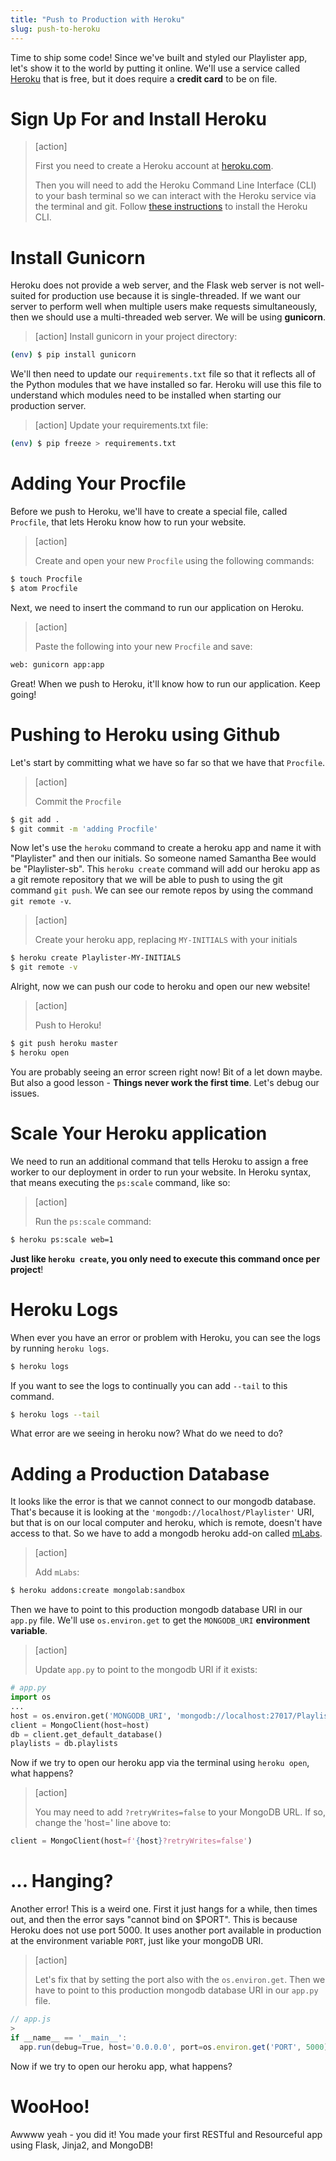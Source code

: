 ```yaml
---
title: "Push to Production with Heroku"
slug: push-to-heroku
---
```


Time to ship some code! Since we've built and styled our Playlister app, let's show it to the world by putting it online. We'll use a service called [Heroku](https://www.heroku.com) that is free, but it does require a **credit card** to be on file.

# Sign Up For and Install Heroku

> [action]
>
> First you need to create a Heroku account at [heroku.com](https://www.heroku.com).
>
> Then you will need to add the Heroku Command Line Interface (CLI) to your bash terminal so we can interact with the Heroku service via the terminal and git. Follow [these instructions](https://devcenter.heroku.com/articles/heroku-cli) to install the Heroku CLI.

# Install Gunicorn

Heroku does not provide a web server, and the Flask web server is not well-suited for production use because it is single-threaded. If we want our server to perform well when multiple users make requests simultaneously, then we should use a multi-threaded web server. We will be using **gunicorn**.

> [action]
> Install gunicorn in your project directory:
>
```bash
(env) $ pip install gunicorn
```

We'll then need to update our `requirements.txt` file so that it reflects all of the Python modules that we have installed so far. Heroku will use this file to understand which modules need to be installed when starting our production server.

> [action]
> Update your requirements.txt file:
>
```bash
(env) $ pip freeze > requirements.txt
```

# Adding Your Procfile

Before we push to Heroku, we'll have to create a special file, called `Procfile`, that lets Heroku know how to run your website.

> [action]
>
> Create and open your new `Procfile` using the following commands:
>
```bash
$ touch Procfile
$ atom Procfile
```

Next, we need to insert the command to run our application on Heroku.

> [action]
>
> Paste the following into your new `Procfile` and save:
>
```bash
web: gunicorn app:app
```

Great! When we push to Heroku, it'll know how to run our application. Keep going!


# Pushing to Heroku using Github

Let's start by committing what we have so far so that we have that `Procfile`.

> [action]
>
> Commit the `Procfile`
>
```bash
$ git add .
$ git commit -m 'adding Procfile'
```

Now let's use the `heroku` command to create a heroku app and name it with "Playlister" and then our initials. So someone named Samantha Bee would be "Playlister-sb". This `heroku create` command will add our heroku app as a git remote repository that we will be able to push to using the git command `git push`. We can see our remote repos by using the command `git remote -v`.

> [action]
>
> Create your heroku app, replacing `MY-INITIALS` with your initials
>
```bash
$ heroku create Playlister-MY-INITIALS
$ git remote -v
```

Alright, now we can push our code to heroku and open our new website!

> [action]
>
> Push to Heroku!
>
```bash
$ git push heroku master
$ heroku open
```

You are probably seeing an error screen right now! Bit of a let down maybe. But also a good lesson - **Things never work the first time**. Let's debug our issues.

# Scale Your Heroku application

We need to run an additional command that tells Heroku to assign a free worker to our deployment in order to run your website. In Heroku syntax, that means executing the `ps:scale` command, like so:

> [action]
>
> Run the `ps:scale` command:
>
```bash
$ heroku ps:scale web=1
```

**Just like `heroku create`, you only need to execute this command once per project**!

# Heroku Logs

When ever you have an error or problem with Heroku, you can see the logs by running `heroku logs`.

```bash
$ heroku logs
```

If you want to see the logs to continually you can add `--tail` to this command.

```bash
$ heroku logs --tail
```

What error are we seeing in heroku now? What do we need to do?

# Adding a Production Database

It looks like the error is that we cannot connect to our mongodb database. That's because it is looking at the `'mongodb://localhost/Playlister'` URI, but that is on our local computer and heroku, which is remote, doesn't have access to that. So we have to add a mongodb heroku add-on called [mLabs](https://mlab.com/).

> [action]
>
> Add `mLabs`:
>
```bash
$ heroku addons:create mongolab:sandbox
```

Then we have to point to this production mongodb database URI in our `app.py` file. We'll use `os.environ.get` to get the `MONGODB_URI` **environment variable**.

> [action]
>
> Update `app.py` to point to the mongodb URI if it exists:
>
```python
# app.py
import os
...
host = os.environ.get('MONGODB_URI', 'mongodb://localhost:27017/Playlister')
client = MongoClient(host=host)
db = client.get_default_database()
playlists = db.playlists
```

Now if we try to open our heroku app via the terminal using `heroku open`, what happens?

> [action]
>
> You may need to add `?retryWrites=false` to your MongoDB URL. If so, change the 'host=' line above to:
>
```python
client = MongoClient(host=f'{host}?retryWrites=false')
```

# ... Hanging?

Another error! This is a weird one. First it just hangs for a while, then times out, and then the error says "cannot bind on $PORT". This is because Heroku does not use port 5000. It uses another port available in production at the environment variable `PORT`, just like your mongoDB URI.

> [action]
>
> Let's fix that by setting the port also with the `os.environ.get`. Then we have to point to this production mongodb database URI in our `app.py` file.
>
```js
// app.js
>
if __name__ == '__main__':
  app.run(debug=True, host='0.0.0.0', port=os.environ.get('PORT', 5000))
```

Now if we try to open our heroku app, what happens?

# WooHoo!

Awwww yeah - you did it! You made your first RESTful and Resourceful app using Flask, Jinja2, and MongoDB!
